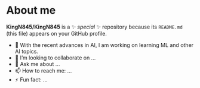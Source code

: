 # About me


**KingN845/KingN845** is a ✨ _special_ ✨ repository because its `README.md` (this file) appears on your GitHub profile.


- 🔭 With the recent advances in AI, I am working on learning ML and other AI topics.
- 👯 I’m looking to collaborate on ...
- 💬 Ask me about ...
- 📫 How to reach me: ...
- ⚡ Fun fact: ...

